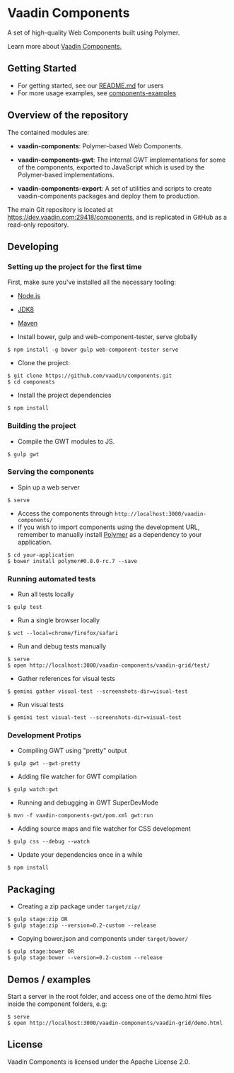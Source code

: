 # Vaadin Components

A set of high-quality Web Components built using Polymer.

Learn more about [Vaadin Components.](https://vaadin.com/labs-components/)

## Getting Started

- For getting started, see our [README.md](vaadin-components-package/README.md) for users
- For more usage examples, see [components-examples](https://tomivirkki.github.io/components-examples)

## Overview of the repository

The contained modules are:

- **vaadin-components**:
  Polymer-based Web Components.

- **vaadin-components-gwt**:
  The internal GWT implementations for some of the components,
  exported to JavaScript which is used by the Polymer-based implementations.

- **vaadin-components-export**:
  A set of utilities and scripts to create vaadin-components packages and
  deploy them to production.

The main Git repository is located at https://dev.vaadin.com:29418/components,
and is replicated in GitHub as a read-only repository.

## Developing

### Setting up the project for the first time

  First, make sure you've installed all the necessary tooling:
  - [Node.js](http://nodejs.org)
  - [JDK8](http://www.oracle.com/technetwork/java/javase/downloads/index.html)
  - [Maven](http://maven.apache.org/download.cgi)

- Install bower, gulp and web-component-tester, serve globally
```shell
$ npm install -g bower gulp web-component-tester serve
```
- Clone the project:
```shell
$ git clone https://github.com/vaadin/components.git
$ cd components
```
- Install the project dependencies
```shell
$ npm install
```
### Building the project

- Compile the GWT modules to JS.
```shell
$ gulp gwt
```
### Serving the components

- Spin up a web server
```shell
$ serve
```
- Access the components through `http://localhost:3000/vaadin-components/`
- If you wish to import components using the development URL, remember to manually install [Polymer](https://github.com/Polymer/polymer) as a dependency to your application.
```shell
$ cd your-application
$ bower install polymer#0.8.0-rc.7 --save
```
### Running automated tests

 - Run all tests locally
```shell
$ gulp test
```
 - Run a single browser locally
```shell
$ wct --local=chrome/firefox/safari
```
- Run and debug tests manually
```shell
$ serve
$ open http://localhost:3000/vaadin-components/vaadin-grid/test/
```
- Gather references for visual tests
```shell
$ gemini gather visual-test --screenshots-dir=visual-test
```
- Run visual tests
```shell
$ gemini test visual-test --screenshots-dir=visual-test
```
### Development Protips

- Compiling GWT using "pretty" output
```shell
$ gulp gwt --gwt-pretty
```
- Adding file watcher for GWT compilation
```shell
$ gulp watch:gwt
```
- Running and debugging in GWT SuperDevMode
```shell
$ mvn -f vaadin-components-gwt/pom.xml gwt:run
```
- Adding source maps and file watcher for CSS development
```shell
$ gulp css --debug --watch
```
- Update your dependencies once in a while
```shell
$ npm install
```
## Packaging

- Creating a zip package under `target/zip/`
```shell
$ gulp stage:zip OR
$ gulp stage:zip --version=0.2-custom --release
```
- Copying bower.json and components under `target/bower/`
```shell
$ gulp stage:bower OR
$ gulp stage:bower --version=0.2-custom --release
```
## Demos / examples

Start a server in the root folder,
and access one of the demo.html files inside the component folders, e.g:
```shell
$ serve
$ open http://localhost:3000/vaadin-components/vaadin-grid/demo.html
```
## License

Vaadin Components is licensed under the Apache License 2.0.
